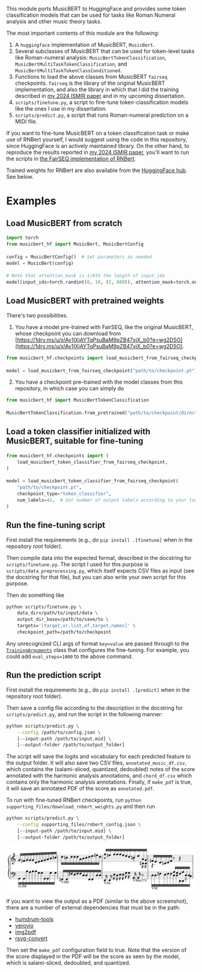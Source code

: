 This module ports MusicBERT to HuggingFace and provides some token classification models that can be used for tasks like Roman Numeral analysis and other music theory tasks.

The most important contents of this module are the following:

1. A `huggingface` implementation of MusicBERT, `MusicBert`.
2. Several subclasses of MusicBERT that can be used for token-level tasks like Roman-numeral analysis: `MusicBertTokenClassification`, `MusicBertMultiTaskTokenClassification`, and `MusicBertMultiTaskTokenClassConditioned`.
3. Functions to load the above classes from MusicBERT `fairseq` checkpoints. `fairseq` is the library of the original MusicBERT implementation, and also the library in which that I did the training described in [my 2024 ISMIR paper](https://malcolmsailor.com/2025/01/06/ISMIR.html) and in my upcoming dissertation.
4. `scripts/finetune.py`, a script to fine-tune token-classification models like the ones I use in my dissertation.
5. `scripts/predict.py`, a script that runs Roman-numeral prediction on a MIDI file.

If you want to fine-tune MusicBERT on a token classification task or make use of RNBert yourself, I would suggest using the code in this repository, since HuggingFace is an actively maintained library. On the other hand, to reproduce the results reported in [my 2024 ISMIR paper](https://malcolmsailor.com/2025/01/06/ISMIR.html), you'll want to run the scripts in [the FairSEQ implementation of RNBert](https://github.com/malcolmsailor/rnbert).

Trained weights for RNBert are also available from the [HuggingFace hub](https://huggingface.co/msailor/rnbert_weights). See below.


# Examples

## Load MusicBERT from scratch

```python
import torch
from musicbert_hf import MusicBert, MusicBertConfig

config = MusicBertConfig()  # Set parameters as needed
model = MusicBert(config)

# Note that attention_mask is 1/8th the length of input_ids
model(input_ids=torch.randint(0, 10, (2, 800)), attention_mask=torch.ones(2, 100))
```

## Load MusicBERT with pretrained weights

There's two possibilities.

1. You have a model pre-trained with FairSEQ, like the original MusicBERT, whose checkpoint you can download from [https://1drv.ms/u/s!Av1IXjAYTqPsuBaM9pZB47xjX_b0?e=wg2D5O](https://1drv.ms/u/s!Av1IXjAYTqPsuBaM9pZB47xjX_b0?e=wg2D5O).

```python
from musicbert_hf.checkpoints import load_musicbert_from_fairseq_checkpoint

model = load_musicbert_from_fairseq_checkpoint("path/to/checkpoint.pt")
```

2. You have a checkpoint pre-trained with the model classes from this repository, in which case you can simply do

```python
from musicbert_hf import MusicBertTokenClassification

MusicBertTokenClassification.from_pretrained("path/to/checkpoint/directory")
```

## Load a token classifier initialized with MusicBERT, suitable for fine-tuning

```python
from musicbert_hf.checkpoints import (
    load_musicbert_token_classifier_from_fairseq_checkpoint,
)

model = load_musicbert_token_classifier_from_fairseq_checkpoint(
    "path/to/checkpoint.pt",
    checkpoint_type="token_classifier",
    num_labels=42,  # Set number of output labels according to your task
)
```

## Run the fine-tuning script

First install the requirements (e.g., do `pip install .[finetune]` when in the repository root folder).

Then compile data into the expected format, described in the docstring for `scripts/finetune.py`. The script I used for this purpose is `scripts/data_preprocessing.py`, which itself expects CSV files as input (see the docstring for that file), but you can also write your own script for this purpose.

Then do something like

```bash
python scripts/finetune.py \
    data_dir=/path/to/input/data \
    output_dir_base=/path/to/save/to \
    targets='[target,or,list,of,target,names]' \
    checkpoint_path=/path/to/checkpoint
```

Any unrecognized CLI args of format `key=value` are passed through to the [`TrainingArguments`](https://huggingface.co/docs/transformers/en/main_classes/trainer#transformers.TrainingArguments) class that configures the fine-tuning. For example, you could add `eval_steps=1000` to the above command.

## Run the prediction script

First install the requirements (e.g., do `pip install .[predict]` when in the repository root folder).

Then save a config file according to the description in the docstring for `scripts/predict.py`, and run the script in the following manner:

```bash
python scripts/predict.py \
    --config /path/to/config.json \
    [--input-path /path/to/input.mid] \
    [--output-folder /path/to/output_folder]
```

The script will save the logits and vocabulary for each predicted feature to the output folder. It will also save two CSV files, `annotated_music_df.csv`, which contains the (salami-sliced, quantized, dedoubled) notes of the score annotated with the harmonic analysis annotations, and `chord_df.csv` which contains only the harmonic analysis annotations. Finally, if `make_pdf` is true, it will save an annotated PDF of the score as `annotated.pdf`.

To run with fine-tuned RNBert checkpoints, run `python supporting_files/download_rnbert_weights.py` and then run

```bash
python scripts/predict.py \
    --config supporting_files/rnbert_config.json \
    [--input-path /path/to/input.mid] \
    [--output-folder /path/to/output_folder]
```

![Goldberg Variations, Variation 1, mm. 1--4.](supporting_files/goldbergs_variation_1.jpg)

If you want to view the output as a PDF (similar to the above screenshot), there are a number of external dependencies that must be in the path:

- [humdrum-tools](https://github.com/humdrum-tools/humdrum-tools)
- [verovio](https://github.com/rism-digital/verovio)
- [img2pdf](https://pypi.org/project/img2pdf/)
- [rsvg-convert](https://manpages.ubuntu.com/manpages/trusty/man1/rsvg-convert.1.html)

Then set the `make_pdf` configuration field to true. Note that the version of the score displayed in the PDF will be the score as seen by the model, which is salami-sliced, dedoubled, and quantized.
